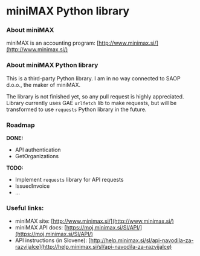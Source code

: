 # miniMAX Python library

### About miniMAX

miniMAX is an accounting program: [http://www.minimax.si/](http://www.minimax.si/)

### About miniMAX Python library

This is a third-party Python library. I am in no way connected to SAOP d.o.o., the maker of miniMAX.

The library is not finished yet, so any pull request is highly appreciated. Library currently uses GAE `urlfetch` lib to make 
requests, but will be transformed to use `requests` Python library in the future.

### Roadmap

**DONE:**

- API authentication
- GetOrganizations

**TODO:**

- Implement `requests` library for API requests
- IssuedInvoice
- ...

### Useful links:

- miniMAX site: [http://www.minimax.si/](http://www.minimax.si/)
- miniMAX API docs: [https://moj.minimax.si/SI/API/](https://moj.minimax.si/SI/API/)
- API instructions (in Slovene): [http://help.minimax.si/sl/api-navodila-za-razvijalce](http://help.minimax.si/sl/api-navodila-za-razvijalce)